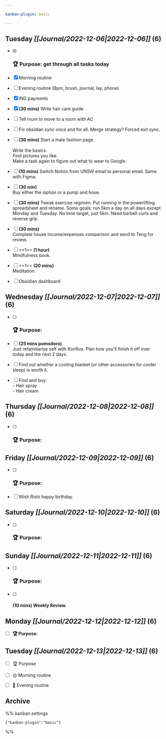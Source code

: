 ```yaml
---

kanban-plugin: basic

---
```


## **Tuesday** *[[Journal/2022-12-06|2022-12-06]]* (6)

- [x] ### **🏆 Purpose**: get through all tasks today
- [x] Morning routine
- [ ] Evening routine (8pm, brush, journal, lay, phone)
- [x] ING payments
- [x] **(30 mins)** Write hair care guide.
- [ ] Tell mum to move to a room with AC
- [ ] Fix obsidian sync once and for all. Merge strategy? Forced exit sync.
- [ ] **(30 mins)** Start a male fashion page. <br><br>Write the basics. <br>Find pictures you like.<br>Make a task again to figure out what to wear to Google.
- [ ] **(10 mins)** Switch Notion from UNSW email to personal email. Same with Figma.
- [ ] **(30 min)**<br>Buy either the siphon or a pump and hose.
- [ ] **(30 mins)** Tweak exercise regimen. Put running in the powerlifting spreadsheet and rename. Some goals: run 5km a day on all days except Monday and Tuesday. No time target, just 5km. Need barbell curls and reverse grip
- [ ] **(30 mins)**<br>Complete house income/expenses comparison and send to Teng for review.
- [ ] ==1== **(1 hour)**<br>Mindfulness book.
- [ ] ==1== **(20 mins)**<br>Meditation.
- [ ] Obsidian dashboard


## **Wednesday** *[[Journal/2022-12-07|2022-12-07]]* (6)

- [ ] ### **🏆 Purpose**:
- [ ] **(25 mins pomodoro)**<br>Just refamiliarise self with Konflux. Plan how you'll finish it off over today and the next 2 days.
- [ ] Find out whether a cooling blanket (or other accessories for cooler sleep) is worth it.
- [ ] Find and buy:<br>- Hair spray<br>- Hair cream


## **Thursday** *[[Journal/2022-12-08|2022-12-08]]* (6)

- [ ] ### **🏆 Purpose**:


## **Friday** *[[Journal/2022-12-09|2022-12-09]]* (6)

- [ ] ### **🏆 Purpose**:
- [ ] Wish Rishi happy birthday.


## **Saturday** *[[Journal/2022-12-10|2022-12-10]]* (6)

- [ ] ### **🏆 Purpose**:


## **Sunday** *[[Journal/2022-12-11|2022-12-11]]* (6)

- [ ] ### **🏆 Purpose**:
- [ ] #### **(10 mins)** Weekly Review.


## **Monday** *[[Journal/2022-12-12|2022-12-12]]* (6)

- [ ] **🏆 Purpose**:


## **Tuesday** *[[Journal/2022-12-13|2022-12-13]]* (6)

- [ ] 🏆 Purpose
- [ ] 🌞 Morning routine
- [ ] 🌙 Evening routine


## Archive





%% kanban:settings
```
{"kanban-plugin":"basic"}
```
%%